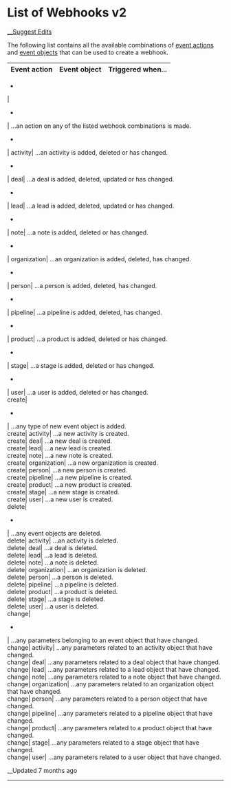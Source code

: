 # List of Webhooks v2

[ __Suggest Edits](/edit/list-of-webhooks-v2)

The following list contains all the available combinations of [event actions](/docs/guide-for-webhooks-v2#supported-event-actions) and [event objects](/docs/guide-for-webhooks-v2#supported-object-types) that can be used to create a webhook.

Event action| Event object| Triggered when...  
---|---|---  
  
  * 
| 

  * 
| ...an action on any of the listed webhook combinations is made.  
  
  * 
| activity| ...an activity is added, deleted or has changed.  
  
  * 
| deal| ...a deal is added, deleted, updated or has changed.  
  
  * 
| lead| ...a lead is added, deleted, updated or has changed.  
  
  * 
| note| ...a note is added, deleted or has changed.  
  
  * 
| organization| ...an organization is added, deleted, has changed.  
  
  * 
| person| ...a person is added, deleted, has changed.  
  
  * 
| pipeline| ...a pipeline is added, deleted, has changed.  
  
  * 
| product| ...a product is added, deleted or has changed.  
  
  * 
| stage| ...a stage is added, deleted or has changed.  
  
  * 
| user| ...a user is added, deleted or has changed.  
create| 

  * 
| ...any type of new event object is added.  
create| activity| ...a new activity is created.  
create| deal| ...a new deal is created.  
create| lead| ...a new lead is created.  
create| note| ...a new note is created.  
create| organization| ...a new organization is created.  
create| person| ...a new person is created.  
create| pipeline| ...a new pipeline is created.  
create| product| ...a new product is created.  
create| stage| ...a new stage is created.  
create| user| ...a new user is created.  
delete| 

  * 
| ...any event objects are deleted.  
delete| activity| ...an activity is deleted.  
delete| deal| ...a deal is deleted.  
delete| lead| ...a lead is deleted.  
delete| note| ...a note is deleted.  
delete| organization| ...an organization is deleted.  
delete| person| ...a person is deleted.  
delete| pipeline| ...a pipeline is deleted.  
delete| product| ...a product is deleted.  
delete| stage| ...a stage is deleted.  
delete| user| ...a user is deleted.  
change| 

  * 
| ...any parameters belonging to an event object that have changed.  
change| activity| ...any parameters related to an activity object that have changed.  
change| deal| ...any parameters related to a deal object that have changed.  
change| lead| ...any parameters related to a lead object that have changed.  
change| note| ...any parameters related to a note object that have changed.  
change| organization| ...any parameters related to an organization object that have changed.  
change| person| ...any parameters related to a person object that have changed.  
change| pipeline| ...any parameters related to a pipeline object that have changed.  
change| product| ...any parameters related to a product object that have changed.  
change| stage| ...any parameters related to a stage object that have changed.  
change| user| ...any parameters related to a user object that have changed.  
  
__Updated 7 months ago

* * *
